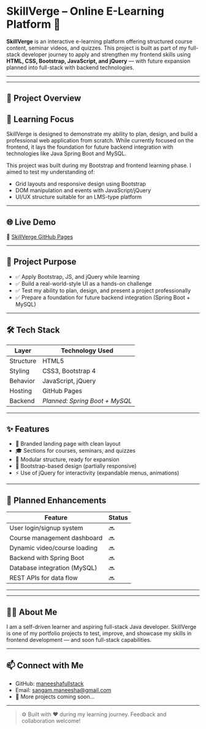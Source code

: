 # SkillVerge – Online E-Learning Platform 🚀

**SkillVerge** is an interactive e-learning platform offering structured course content, seminar videos, and quizzes. This project is built as part of my full-stack developer journey to apply and strengthen my frontend skills using **HTML, CSS, Bootstrap, JavaScript, and jQuery** — with future expansion planned into full-stack with backend technologies.

---
---
## 🌟 Project Overview

## 🧠 Learning Focus

SkillVerge is designed to demonstrate my ability to plan, design, and build a professional web application from scratch. While currently focused on the frontend, it lays the foundation for future backend integration with technologies like Java Spring Boot and MySQL.

This project was built during my Bootstrap and frontend learning phase. I aimed to test my understanding of:
- Grid layouts and responsive design using Bootstrap
- DOM manipulation and events with JavaScript/jQuery
- UI/UX structure suitable for an LMS-type platform

---
## 🌐 Live Demo

🔗 [SkillVerge GitHub Pages](https://maneeshafullstack.github.io/SkillVerge/)

---

## 🎯 Project Purpose

- ✅ Apply Bootstrap, JS, and jQuery while learning
- ✅ Build a real-world-style UI as a hands-on challenge
- ✅ Test my ability to plan, design, and present a project professionally
- ✅ Prepare a foundation for future backend integration (Spring Boot + MySQL)

---

## 🛠️ Tech Stack

| Layer     | Technology Used               |
|-----------|-------------------------------|
| Structure | HTML5                         |
| Styling   | CSS3, Bootstrap 4             |
| Behavior  | JavaScript, jQuery            |
| Hosting   | GitHub Pages                  |
| Backend   | *Planned: Spring Boot + MySQL* |

---

## ✨ Features

- 📘 Branded landing page with clean layout
- 🎓 Sections for courses, seminars, and quizzes
- 🧩 Modular structure, ready for expansion
- 📱 Bootstrap-based design (partially responsive)
- ⚡ Use of jQuery for interactivity (expandable menus, animations)

---



## 🚀 Planned Enhancements

| Feature                       | Status   |
|------------------------------|----------|
| User login/signup system     | 🔜       |
| Course management dashboard  | 🔜       |
| Dynamic video/course loading | 🔜       |
| Backend with Spring Boot     | 🔜       |
| Database integration (MySQL) | 🔜       |
| REST APIs for data flow      | 🔜       |

---


---

## 🙋‍♀️ About Me

I am a self-driven learner and aspiring full-stack Java developer. SkillVerge is one of my portfolio projects to test, improve, and showcase my skills in frontend development — and soon full-stack capabilities.

---

## 📫 Connect with Me

-  GitHub: [maneeshafullstack](https://github.com/maneeshafullstack)
-  Email: sangam.maneesha@gmail.com  
- 🌱 More projects coming soon...

---

> ⚙️ Built with ❤️ during my learning journey. Feedback and collaboration welcome!


